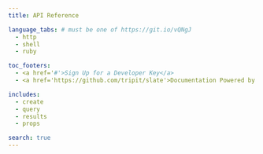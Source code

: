 ```yaml
---
title: API Reference

language_tabs: # must be one of https://git.io/vQNgJ
  - http
  - shell
  - ruby

toc_footers:
  - <a href='#'>Sign Up for a Developer Key</a>
  - <a href='https://github.com/tripit/slate'>Documentation Powered by Slate</a>

includes:
  - create
  - query
  - results
  - props

search: true
---
```

